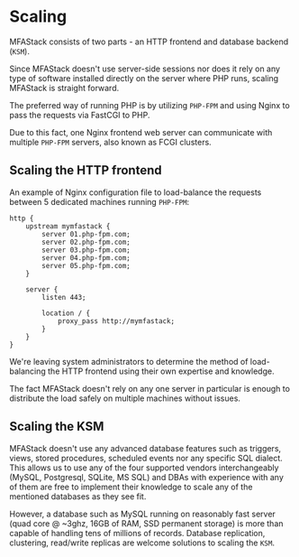 # Scaling

MFAStack consists of two parts - an HTTP frontend and database backend (`KSM`). 

Since MFAStack doesn't use server-side sessions nor does it rely on any type of software installed directly on the server where PHP runs, scaling MFAStack is straight forward.

The preferred way of running PHP is by utilizing `PHP-FPM` and using Nginx to pass the requests via FastCGI to PHP.

Due to this fact, one Nginx frontend web server can communicate with multiple `PHP-FPM` servers, also known as FCGI clusters. 

## Scaling the HTTP frontend

An example of Nginx configuration file to load-balance the requests between 5 dedicated machines running `PHP-FPM`:

```
http {
    upstream mymfastack {
        server 01.php-fpm.com;
        server 02.php-fpm.com;
        server 03.php-fpm.com;
        server 04.php-fpm.com;
        server 05.php-fpm.com;
    }

    server {
        listen 443;

        location / {
            proxy_pass http://mymfastack;
        }
    }
}
```

We're leaving system administrators to determine the method of load-balancing the HTTP frontend using their own expertise and knowledge. 

The fact MFAStack doesn't rely on any one server in particular is enough to distribute the load safely on multiple machines without issues.


## Scaling the KSM

MFAStack doesn't use any advanced database features such as triggers, views, stored procedures, scheduled events nor any specific SQL dialect.
This allows us to use any of the four supported vendors interchangeably (MySQL, Postgresql, SQLite, MS SQL) and DBAs with experience with any of them are free to implement their knowledge to scale any of the mentioned databases as they see fit.

However, a database such as MySQL running on reasonably fast server (quad core @ ~3ghz, 16GB of RAM, SSD permanent storage) is more than capable of handling tens of millions of records.
Database replication, clustering, read/write replicas are welcome solutions to scaling the `KSM`.